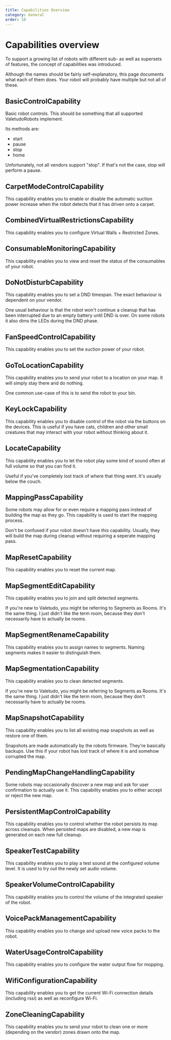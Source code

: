 ```yaml
---
title: Capabilities Overview
category: General
order: 10
---
```


# Capabilities overview

To support a growing list of robots with different sub- as well as supersets of features, the concept of capabilities was introduced.

Although the names should be fairly self-explanatory, this page documents what each of them does.
Your robot will probably have multiple but not all of these.


## BasicControlCapability <a id="BasicControlCapability"></a>

Basic robot controls. This should be something that all supported ValetudoRobots implement.

Its methods are:

- start
- pause
- stop
- home


Unfortunately, not all vendors support "stop".
If that's not the case, stop will perform a pause.

## CarpetModeControlCapability <a id="CarpetModeControlCapability"></a>

This capability enables you to enable or disable the automatic suction power increase when the robot detects that it has driven onto a carpet.

## CombinedVirtualRestrictionsCapability <a id="CombinedVirtualRestrictionsCapability"></a>

This capability enables you to configure Virtual Walls + Restricted Zones.

## ConsumableMonitoringCapability <a id="ConsumableMonitoringCapability"></a>

This capability enables you to view and reset the status of the consumables of your robot.

## DoNotDisturbCapability <a id="DoNotDisturbCapability"></a>

This capability enables you to set a DND timespan.
The exact behaviour is dependent on your vendor.

One usual behaviour is that the robot won't continue a cleanup that has been interrupted due to an empty battery until
DND is over. On some robots it also dims the LEDs during the DND phase.

## FanSpeedControlCapability <a id="FanSpeedControlCapability"></a>

This capability enables you to set the suction power of your robot.

## GoToLocationCapability <a id="GoToLocationCapability"></a>

This capability enables you to send your robot to a location on your map. It will simply stay there and do nothing.

One common use-case of this is to send the robot to your bin.

## KeyLockCapability <a id="KeyLockCapability"></a>

This capability enables you to disable control of the robot via the buttons on the devices.
This is useful if you have cats, children and other small creatures that may interact with your robot without thinking about it.

## LocateCapability <a id="LocateCapability"></a>

This capability enables you to let the robot play some kind of sound often at full volume so that you can find it.

Useful if you've completely lost track of where that thing went. It's usually below the couch.

## MappingPassCapability <a id="MappingPassCapability"></a>

Some robots may allow for or even require a mapping pass instead of building the map as they go.
This capability is used to start the mapping process.

Don't be confused if your robot doesn't have this capability.
Usually, they will build the map during cleanup without requiring a seperate mapping pass.

## MapResetCapability <a id="MapResetCapability"></a>

This capability enables you to reset the current map.

## MapSegmentEditCapability <a id="MapSegmentEditCapability"></a>

This capability enables you to join and split detected segments.

If you're new to Valetudo, you might be referring to Segments as Rooms. It's the same thing.
I just didn't like the term room, because they don't necessarily have to actually be rooms.

## MapSegmentRenameCapability <a id="MapSegmentRenameCapability"></a>

This capability enables you to assign names to segments. Naming segments makes it easier to
distinguish them.

## MapSegmentationCapability <a id="MapSegmentationCapability"></a>

This capability enables you to clean detected segments.

If you're new to Valetudo, you might be referring to Segments as Rooms. It's the same thing.
I just didn't like the term room, because they don't necessarily have to actually be rooms.

## MapSnapshotCapability <a id="MapSnapshotCapability"></a>

This capability enables you to list all existing map snapshots as well as restore one of them.

Snapshots are made automatically by the robots firmware. They're basically backups.
Use this if your robot has lost track of where it is and somehow corrupted the map.

## PendingMapChangeHandlingCapability <a id="PendingMapChangeHandlingCapability"></a>

Some robots may occasionally discover a new map and ask for user confirmation to actually use it.
This capability enables you to either accept or reject the new map.

## PersistentMapControlCapability <a id="PersistentMapControlCapability"></a>

This capability enables you to control whether the robot persists its map across cleanups. When
persisted maps are disabled, a new map is generated on each new full cleanup.


## SpeakerTestCapability <a id="SpeakerTestCapability"></a>

This capability enables you to play a test sound at the configured volume level.
It is used to try out the newly set audio volume.

## SpeakerVolumeControlCapability <a id="SpeakerVolumeControlCapability"></a>

This capability enables you to control the volume of the integrated speaker of the robot.

## VoicePackManagementCapability <a id="VoicePackManagementCapability"></a>

This capability enables you to change and upload new voice packs to the robot.

## WaterUsageControlCapability <a id="WaterUsageControlCapability"></a>

This capability enables you to configure the water output flow for mopping.

## WifiConfigurationCapability <a id="WifiConfigurationCapability"></a>

This capability enables you to get the current Wi-Fi connection details (including rssi) as well as reconfigure Wi-Fi.

## ZoneCleaningCapability <a id="ZoneCleaningCapability"></a>

This capability enables you to send your robot to clean one or more (depending on the vendor) zones drawn onto the map.
